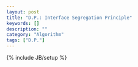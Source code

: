 ```yaml
---
layout: post
title: "D.P.: Interface Segregation Principle"
keywords: []
description: ""
category: "Algorithm"
tags: ["D.P."]
---
```

{% include JB/setup %}


